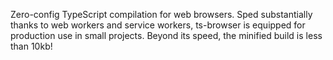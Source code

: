 Zero-config TypeScript compilation for web browsers. Sped substantially thanks to web workers and service workers, ts-browser is equipped for production use in small projects. Beyond its speed, the minified build is less than 10kb!

<code>
<!-- include ts-browser -->
<script type="text/javascript" src="http://unpkg.com/ts-browser@latest" />
<!-- include your TypeScript file -->
<script type="text/typescript" src="your/typescript/file.ts" />
</code>

### DISCLAIMER:

Web Workers are––at the time of writing this README––supported by 92.74% of web browsers. Blobs (another API used by ts-browser) are supported by 93.02% of browsers. That being said, don't give too much weight to supporting the absent 7%!
